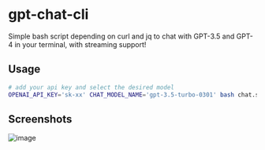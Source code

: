 # gpt-chat-cli
Simple bash script depending on curl and jq to chat with GPT-3.5 and GPT-4 in your terminal, with streaming support!

## Usage
```bash
# add your api key and select the desired model
OPENAI_API_KEY='sk-xx' CHAT_MODEL_NAME='gpt-3.5-turbo-0301' bash chat.sh
```

## Screenshots
![image](https://user-images.githubusercontent.com/26707046/227766091-6c818187-72b9-4213-91fe-fac22859a121.png)
